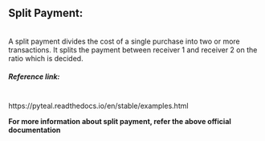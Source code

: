 <h2>Split Payment:</h2><br/>
A split payment divides the cost of a single purchase into two or more transactions. It splits the payment
between receiver 1 and receiver 2 on the ratio which is decided.

<h5>Reference link:</h5><br/>
https://pyteal.readthedocs.io/en/stable/examples.html
<br/>

<b>For more information about split payment, refer the above official documentation</b>